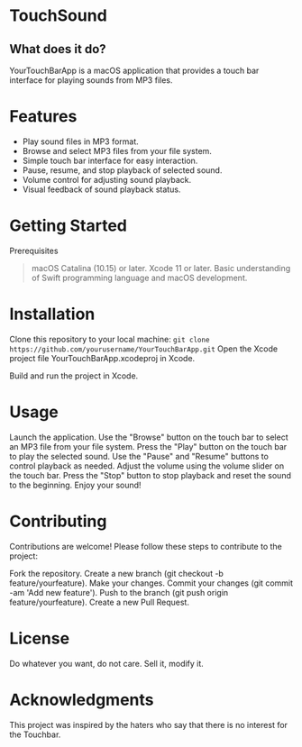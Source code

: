 # TouchSound
## What does it do?
YourTouchBarApp is a macOS application that provides a touch bar interface for playing sounds from MP3 files.

# Features
* Play sound files in MP3 format.
* Browse and select MP3 files from your file system.
* Simple touch bar interface for easy interaction.
* Pause, resume, and stop playback of selected sound.
* Volume control for adjusting sound playback.
* Visual feedback of sound playback status.
# Getting Started
Prerequisites
> macOS Catalina (10.15) or later.
> Xcode 11 or later.
> Basic understanding of Swift programming language and macOS development.
# Installation
Clone this repository to your local machine:
`git clone https://github.com/yourusername/YourTouchBarApp.git`
Open the Xcode project file YourTouchBarApp.xcodeproj in Xcode.

Build and run the project in Xcode.

# Usage
Launch the application.
Use the "Browse" button on the touch bar to select an MP3 file from your file system.
Press the "Play" button on the touch bar to play the selected sound.
Use the "Pause" and "Resume" buttons to control playback as needed.
Adjust the volume using the volume slider on the touch bar.
Press the "Stop" button to stop playback and reset the sound to the beginning.
Enjoy your sound!
# Contributing
Contributions are welcome! Please follow these steps to contribute to the project:

Fork the repository.
Create a new branch (git checkout -b feature/yourfeature).
Make your changes.
Commit your changes (git commit -am 'Add new feature').
Push to the branch (git push origin feature/yourfeature).
Create a new Pull Request.
# License
Do whatever you want, do not care. Sell it, modify it.

# Acknowledgments
This project was inspired by the haters who say that there is no interest for the Touchbar.
